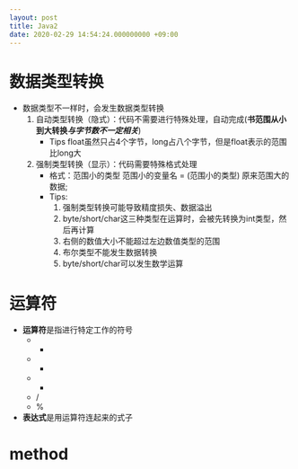 ```yaml
---
layout: post
title: Java2
date: 2020-02-29 14:54:24.000000000 +09:00
---
```


# 数据类型转换
   + 数据类型不一样时，会发生数据类型转换
      1. 自动类型转换（隐式）：代码不需要进行特殊处理，自动完成(**书范围从小到大转换*与字节数不一定相关***)
         + Tips
         float虽然只占4个字节，long占八个字节，但是float表示的范围比long大
      2. 强制类型转换（显示）：代码需要特殊格式处理
         + 格式：范围小的类型 范围小的变量名 = (范围小的类型) 原来范围大的数据;
         + Tips:
            1. 强制类型转换可能导致精度损失、数据溢出
            2. byte/short/char这三种类型在运算时，会被先转换为int类型，然后再计算
            3. 右侧的数值大小不能超过左边数值类型的范围
            4. 布尔类型不能发生数据转换
            5. byte/short/char可以发生数学运算

# 运算符
   + **运算符**是指进行特定工作的符号
      + +
      + -
      + *
      + /
      + %
   + **表达式**是用运算符连起来的式子
# method
